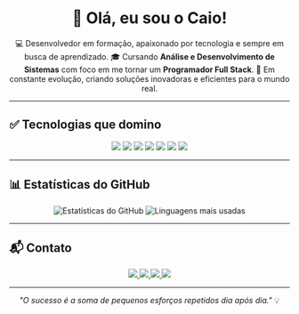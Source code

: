 <h1 align="center">👋 Olá, eu sou o Caio!</h1>  

<p align="center"> 
  💻 Desenvolvedor em formação, apaixonado por tecnologia e sempre em busca de aprendizado.  
  🎓 Cursando <strong>Análise e Desenvolvimento de Sistemas</strong> com foco em me tornar um <strong>Programador Full Stack</strong>.  
  🚀 Em constante evolução, criando soluções inovadoras e eficientes para o mundo real. 
</p>  

---

## ✅ Tecnologias que domino  
<p align="center">  
  <img src="https://img.shields.io/badge/HTML5-E34F26?style=for-the-badge&logo=html5&logoColor=white" />  
  <img src="https://img.shields.io/badge/CSS3-1572B6?style=for-the-badge&logo=css3&logoColor=white" />  
  <img src="https://img.shields.io/badge/JavaScript-F7DF1E?style=for-the-badge&logo=javascript&logoColor=black" />  
  <img src="https://img.shields.io/badge/TypeScript-3178C6?style=for-the-badge&logo=typescript&logoColor=white" />  
  <img src="https://img.shields.io/badge/React-20232A?style=for-the-badge&logo=react&logoColor=61DAFB" />  
  <img src="https://img.shields.io/badge/Tailwind_CSS-38B2AC?style=for-the-badge&logo=tailwind-css&logoColor=white" />  
  <img src="https://img.shields.io/badge/Node.js-339933?style=for-the-badge&logo=node.js&logoColor=white" />  
</p>  

---

## 📊 Estatísticas do GitHub  
<p align="center">  
  <img src="https://github-readme-stats.vercel.app/api?username=caiomacedo10&show_icons=true&theme=tokyonight&hide_border=true&count_private=true" alt="Estatísticas do GitHub" />  
  <img src="https://github-readme-stats.vercel.app/api/top-langs/?username=caiomacedo10&layout=compact&theme=tokyonight&hide_border=true" alt="Linguagens mais usadas" />  
</p>  

---

## 📬 Contato  
<p align="center">
  <a href="mailto:caiotamane12@gmail.com">
    <img src="https://img.shields.io/badge/-Email-D14836?style=for-the-badge&logo=gmail&logoColor=white">
  </a>
  <a href="https://www.linkedin.com/in/caiomacedo-dev" target="_blank">
    <img src="https://img.shields.io/badge/-LinkedIn-0077B5?style=for-the-badge&logo=linkedin&logoColor=white">
  </a>
  <a href="https://github.com/caiomacedo10" target="_blank">
    <img src="https://img.shields.io/badge/-GitHub-181717?style=for-the-badge&logo=github&logoColor=white">
  </a>
  <a href="https://caiomacedo10.github.io" target="_blank">
    <img src="https://img.shields.io/badge/-Portfólio-FF5722?style=for-the-badge&logo=firefox&logoColor=white">
  </a>
</p>

---

<p align="center"><i>"O sucesso é a soma de pequenos esforços repetidos dia após dia."</i> 💡</p>
